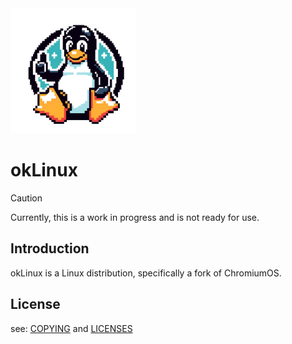 <img src="Documentation/okLinux.png" width="200">

# okLinux

> [!CAUTION]
> Currently, this is a work in progress and is not ready for use.

## Introduction

okLinux is a Linux distribution, specifically a fork of ChromiumOS. 

## License
see: [COPYING](COPYING) and [LICENSES](LICENSES)
